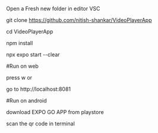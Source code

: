 Open a Fresh new folder in editor VSC

git clone https://github.com/nitish-shankar/VideoPlayerApp

cd VideoPlayerApp

npm install

npx expo start --clear

#Run on web

press w or

go to http://localhost:8081

#Run on android

download EXPO GO APP from playstore

scan the qr code in terminal

